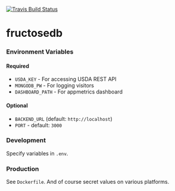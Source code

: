 [![Travis Build Status](https://travis-ci.org/s-h-a-d-o-w/fructosedb.svg?branch=master)](https://travis-ci.org/s-h-a-d-o-w/fructosedb)

# fructosedb

### Environment Variables

#### Required

- `USDA_KEY` - For accessing USDA REST API
- `MONGODB_PW` - For logging visitors
- `DASHBOARD_PATH` - For appmetrics dashboard

#### Optional

- `BACKEND_URL` (default: `http://localhost`)
- `PORT` - default: `3000`

### Development

Specify variables in `.env`.

### Production

See `Dockerfile`. And of course secret values on various platforms.
